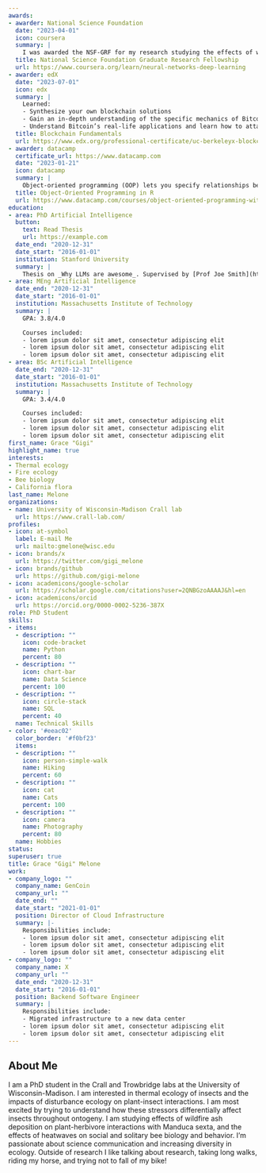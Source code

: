 ```yaml
---
awards:
- awarder: National Science Foundation
  date: "2023-04-01"
  icon: coursera
  summary: |
    I was awarded the NSF-GRF for my research studying the effects of wildfire      ash deposition on plant-pollinator interactions.
  title: National Science Foundation Graduate Research Fellowship 
  url: https://www.coursera.org/learn/neural-networks-deep-learning
- awarder: edX
  date: "2023-07-01"
  icon: edx
  summary: |
    Learned:
    - Synthesize your own blockchain solutions
    - Gain an in-depth understanding of the specific mechanics of Bitcoin
    - Understand Bitcoin’s real-life applications and learn how to attack and destroy Bitcoin, Ethereum, smart contracts and Dapps, and alternatives to Bitcoin’s Proof-of-Work consensus algorithm
  title: Blockchain Fundamentals
  url: https://www.edx.org/professional-certificate/uc-berkeleyx-blockchain-fundamentals
- awarder: datacamp
  certificate_url: https://www.datacamp.com
  date: "2023-01-21"
  icon: datacamp
  summary: |
    Object-oriented programming (OOP) lets you specify relationships between functions and the objects that they can act on, helping you manage complexity in your code. This is an intermediate level course, providing an introduction to OOP, using the S3 and R6 systems. S3 is a great day-to-day R programming tool that simplifies some of the functions that you write. R6 is especially useful for industry-specific analyses, working with web APIs, and building GUIs.
  title: Object-Oriented Programming in R
  url: https://www.datacamp.com/courses/object-oriented-programming-with-s3-and-r6-in-r
education:
- area: PhD Artificial Intelligence
  button:
    text: Read Thesis
    url: https://example.com
  date_end: "2020-12-31"
  date_start: "2016-01-01"
  institution: Stanford University
  summary: |
    Thesis on _Why LLMs are awesome_. Supervised by [Prof Joe Smith](https://example.com). Presented papers at 5 IEEE conferences with the contributions being published in 2 Springer journals.
- area: MEng Artificial Intelligence
  date_end: "2020-12-31"
  date_start: "2016-01-01"
  institution: Massachusetts Institute of Technology
  summary: |
    GPA: 3.8/4.0

    Courses included:
    - lorem ipsum dolor sit amet, consectetur adipiscing elit
    - lorem ipsum dolor sit amet, consectetur adipiscing elit
    - lorem ipsum dolor sit amet, consectetur adipiscing elit
- area: BSc Artificial Intelligence
  date_end: "2020-12-31"
  date_start: "2016-01-01"
  institution: Massachusetts Institute of Technology
  summary: |
    GPA: 3.4/4.0

    Courses included:
    - lorem ipsum dolor sit amet, consectetur adipiscing elit
    - lorem ipsum dolor sit amet, consectetur adipiscing elit
    - lorem ipsum dolor sit amet, consectetur adipiscing elit
first_name: Grace "Gigi"
highlight_name: true
interests:
- Thermal ecology
- Fire ecology
- Bee biology
- California flora 
last_name: Melone
organizations:
- name: University of Wisconsin-Madison Crall lab
  url: https://www.crall-lab.com/ 
profiles:
- icon: at-symbol
  label: E-mail Me
  url: mailto:gmelone@wisc.edu
- icon: brands/x
  url: https://twitter.com/gigi_melone
- icon: brands/github
  url: https://github.com/gigi-melone
- icon: academicons/google-scholar
  url: https://scholar.google.com/citations?user=2QNBGzoAAAAJ&hl=en
- icon: academicons/orcid
  url: https://orcid.org/0000-0002-5236-387X
role: PhD Student
skills:
- items:
  - description: ""
    icon: code-bracket
    name: Python
    percent: 80
  - description: ""
    icon: chart-bar
    name: Data Science
    percent: 100
  - description: ""
    icon: circle-stack
    name: SQL
    percent: 40
  name: Technical Skills
- color: '#eeac02'
  color_border: '#f0bf23'
  items:
  - description: ""
    icon: person-simple-walk
    name: Hiking
    percent: 60
  - description: ""
    icon: cat
    name: Cats
    percent: 100
  - description: ""
    icon: camera
    name: Photography
    percent: 80
  name: Hobbies
status:
superuser: true
title: Grace "Gigi" Melone
work:
- company_logo: ""
  company_name: GenCoin
  company_url: ""
  date_end: ""
  date_start: "2021-01-01"
  position: Director of Cloud Infrastructure
  summary: |-
    Responsibilities include:
    - lorem ipsum dolor sit amet, consectetur adipiscing elit
    - lorem ipsum dolor sit amet, consectetur adipiscing elit
    - lorem ipsum dolor sit amet, consectetur adipiscing elit
- company_logo: ""
  company_name: X
  company_url: ""
  date_end: "2020-12-31"
  date_start: "2016-01-01"
  position: Backend Software Engineer
  summary: |
    Responsibilities include:
    - Migrated infrastructure to a new data center
    - lorem ipsum dolor sit amet, consectetur adipiscing elit
    - lorem ipsum dolor sit amet, consectetur adipiscing elit
---
```


## About Me

I am a PhD student in the Crall and Trowbridge labs at the University of Wisconsin-Madison. I am interested in thermal ecology of insects and the impacts of disturbance ecology on plant-insect interactions. I am most excited by trying to understand how these stressors differentially affect insects throughout ontogeny. I am studying effects of wildfire ash deposition on plant-herbivore interactions with Manduca sexta, and the effects of heatwaves on social and solitary bee biology and behavior. I’m passionate about science communication and increasing diversity in ecology. Outside of research I like  talking about research, taking long walks, riding my horse, and trying not to fall of my bike!
